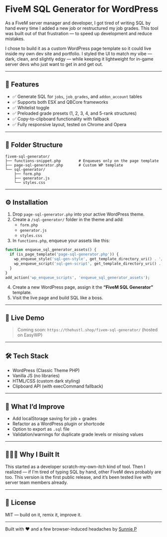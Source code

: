 # FiveM SQL Generator for WordPress

As a FiveM server manager and developer, I got tired of writing SQL by hand every time I added a new job or restructured my job grades. This tool was built out of that frustration — to speed up development and reduce mistakes.

I chose to build it as a custom WordPress page template so it could live inside my own dev site and portfolio. I styled the UI to match my vibe — dark, clean, and slightly edgy — while keeping it lightweight for in-game server devs who just want to get in and get out.

---

## 🚀 Features

- ✅ Generate SQL for `jobs`, `job_grades`, and `addon_account` tables
- ✅ Supports both ESX and QBCore frameworks
- ✅ Whitelist toggle
- ✅ Preloaded grade presets (1, 2, 3, 4, and 5-rank structures)
- ✅ Copy-to-clipboard functionality with fallback
- ✅ Fully responsive layout, tested on Chrome and Opera

---

## 📂 Folder Structure

```
fivem-sql-generator/
├── functions-snippet.php        # Enqueues only on the page template
├── page-sql-generator.php       # Custom WP template
└── sql-generator/
    ├── form.php
    ├── generator.js
    └── styles.css
```

---

## ⚙️ Installation

1. Drop `page-sql-generator.php` into your active WordPress theme.
2. Create a `/sql-generator/` folder in the theme and add:
   - `form.php`
   - `generator.js`
   - `styles.css`
3. In `functions.php`, enqueue your assets like this:

```php
function enqueue_sql_generator_assets() {
  if (is_page_template('page-sql-generator.php')) {
    wp_enqueue_style('sql-gen-style', get_template_directory_uri() . '/sql-generator/styles.css', [], '1.0');
    wp_enqueue_script('sql-gen-script', get_template_directory_uri() . '/sql-generator/generator.js', [], '1.0', true);
  }
}
add_action('wp_enqueue_scripts', 'enqueue_sql_generator_assets');
```

4. Create a new WordPress page, assign it the **“FiveM SQL Generator”** template.
5. Visit the live page and build SQL like a boss.

---

## 🔗 Live Demo

> Coming soon: `https://thehustl.shop/fivem-sql-generator/` (hosted on EasyWP)

---

## 🛠 Tech Stack

- WordPress (Classic Theme PHP)
- Vanilla JS (no libraries)
- HTML/CSS (custom dark styling)
- Clipboard API (with execCommand fallback)

---

## 🧠 What I’d Improve

- Add localStorage saving for job + grades
- Refactor as a WordPress plugin or shortcode
- Option to export as `.sql` file
- Validation/warnings for duplicate grade levels or missing values

---

## 🙋🏾‍♀️ Why I Built It

This started as a developer scratch-my-own-itch kind of tool. Then I realized — if I'm tired of typing SQL by hand, other FiveM devs probably are too. This version is the first public release, and it’s been tested live with server team members already.

---

## 📄 License

MIT — build on it, remix it, improve it.

---

Built with ❤️ and a few browser-induced headaches by [Sunnie P](https://github.com/SunnieP)
